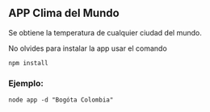 ## APP Clima del Mundo

Se obtiene la temperatura de cualquier ciudad del mundo.

No olvides para instalar la app usar el comando

```
npm install
```


### Ejemplo:
```
node app -d "Bogóta Colombia"
```